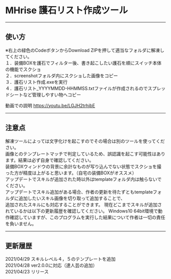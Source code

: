 # MHrise 護石リスト作成ツール
--------
使い方
--------
※右上の緑色のCodeボタンからDownload ZIPを押して適当なフォルダに解凍してください。  
１．装備BOXを護石でフィルター後、書き起こしたい護石を順にスイッチ本体の機能でスクショ  
２．screenshotフォルダ内にスクショした画像をコピー  
３．護石リスト作成.exeを実行  
４．護石リスト_YYYYMMDD-HHMMSS.txtファイルが作成されるのでスプレッドシートなど管理しやすい物へコピー  
  
  
動画での説明
https://youtu.be/LGJH2trhjbE
  
--------
注意点
--------
解凍ツールによっては文字化けを起こすのでその場合は別のツールを使ってください。  
画像とのテンプレートマッチで判定しているため、誤認識を起こす可能性はあります。結果は必ず自身で確認してください。  
装備BOXウィンドウの背景に余計なものが写り込んでない状態でスクショを撮った方が精度は上がると思います。（自宅の装備BOXがオススメ）  
アップデートでスキルが追加された時以外はtemplateフォルダ内は触らないでください。  
アップデートでスキル追加がある場合、作者の更新を待たずともtemplateフォルダに追加したいスキル画像を切り取って追加することで、  
追加されたスキルにも対応することができます。
現在どこまでスキルが追加されているかは以下の更新履歴を確認してください。
Windows10 64bit環境で動作確認していますが、このプログラムを実行した結果について作者は一切の責任を負いません。  

--------
更新履歴
--------
2021/04/29 スキルレベル４，５のテンプレートを追加  
2021/04/28 ver2.0.0に対応（達人芸の追加）  
2021/04/23 リリース
